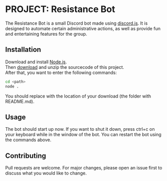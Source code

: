 # PROJECT: Resistance Bot

The Resistance Bot is a small Discord bot made using [discord.js](https://discord.js.org/). It is designed to automate certain administrative actions, as well as provide fun and entertaining features for the group.

## Installation

Download and install [Node.js](https://nodejs.org/en/).  
Then [download](https://lordvertice.hopto.org/LordVertice/resistance-bot/-/archive/master/resistance-bot-master.zip) and unzip the sourcecode of this project.  
After that, you want to enter the following commands:

```bash
cd <path>
node .
```
You should replace <path> with the location of your download (the folder with README.md).

## Usage

The bot should start up now. If you want to shut it down, press ctrl+c on your keyboard while in the window of the bot.
You can restart the bot using the commands above.

## Contributing
Pull requests are welcome. For major changes, please open an issue first to discuss what you would like to change.